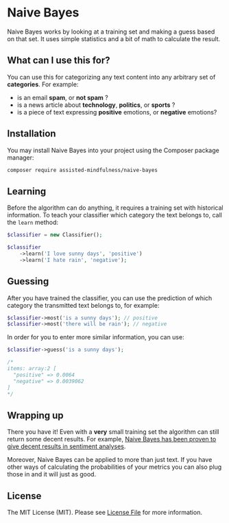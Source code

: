 # Naive Bayes

Naive Bayes works by looking at a training set and making a guess based on that set.
It uses simple statistics and a bit of math to calculate the result. 

## What can I use this for?

You can use this for categorizing any text content into any arbitrary set of **categories**. For example:

- is an email **spam**, or **not spam** ?
- is a news article about **technology**, **politics**, or **sports** ?
- is a piece of text expressing **positive** emotions, or **negative** emotions?

## Installation

You may install Naive Bayes into your project using the Composer package manager:

```bash
composer require assisted-mindfulness/naive-bayes
```

## Learning

Before the algorithm can do anything, it requires a training set with historical information. To teach your classifier which category the text belongs to, call the `learn` method:

```php
$classifier = new Classifier();

$classifier
    ->learn('I love sunny days', 'positive')
    ->learn('I hate rain', 'negative');
```

## Guessing

After you have trained the classifier, you can use the prediction of which category the transmitted text belongs to, for example:

```php
$classifier->most('is a sunny days'); // positive
$classifier->most('there will be rain'); // negative
```

In order for you to enter more similar information, you can use:
```php
$classifier->guess('is a sunny days');

/*
items: array:2 [
  "positive" => 0.0064
  "negative" => 0.0039062
]
*/
```


## Wrapping up

There you have it! Even with a **very** small training set the algorithm can still return some decent results. For example, [Naive Bayes has been proven to give decent results in sentiment analyses](http://www-nlp.stanford.edu/courses/cs224n/2009/fp/3.pdf).

Moreover, Naive Bayes can be applied to more than just text. If you have other ways of calculating the probabilities of your metrics you can also plug those in and it will just as good.

## License

The MIT License (MIT). Please see [License File](LICENSE.md) for more information.
